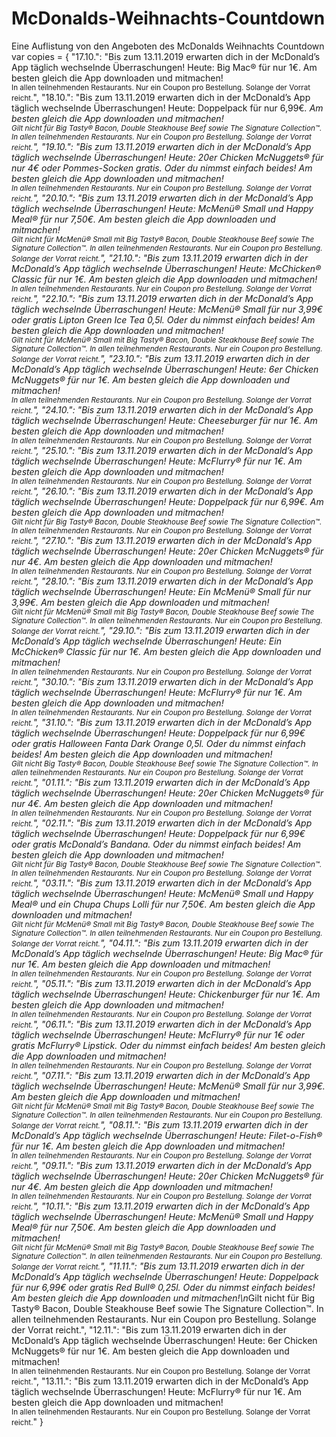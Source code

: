 # McDonalds-Weihnachts-Countdown
Eine Auflistung von den Angeboten des McDonalds Weihnachts Countdown
    var copies = {
        "17.10.": "Bis zum 13.11.2019 erwarten dich in der McDonald’s App täglich wechselnde Überraschungen! Heute: Big Mac® für nur 1€. Am besten gleich die App downloaden und mitmachen!<br><small class='footnote'>In allen teilnehmenden Restaurants. Nur ein Coupon pro Bestellung. Solange der Vorrat reicht.</small>",
        "18.10.": "Bis zum 13.11.2019 erwarten dich in der McDonald’s App täglich wechselnde Überraschungen! Heute: Doppelpack für nur 6,99€*. Am besten gleich die App downloaden und mitmachen!<br><small class='footnote'>*Gilt nicht für Big Tasty® Bacon, Double Steakhouse Beef sowie The Signature Collection™. In allen teilnehmenden Restaurants. Nur ein Coupon pro Bestellung. Solange der Vorrat reicht.</small>",
        "19.10.": "Bis zum 13.11.2019 erwarten dich in der McDonald’s App täglich wechselnde Überraschungen! Heute: 20er Chicken McNuggets® für nur 4€ oder Pommes-Socken gratis. Oder du nimmst einfach beides! Am besten gleich die App downloaden und mitmachen!<br><small class='footnote'>In allen teilnehmenden Restaurants. Nur ein Coupon pro Bestellung. Solange der Vorrat reicht.</small>",
        "20.10.": "Bis zum 13.11.2019 erwarten dich in der McDonald’s App täglich wechselnde Überraschungen! Heute: McMenü® Small und Happy Meal® für nur 7,50€*. Am besten gleich die App downloaden und mitmachen!<br><small class='footnote'>*Gilt nicht für McMenü® Small mit Big Tasty® Bacon, Double Steakhouse Beef sowie The Signature Collection™. In allen teilnehmenden Restaurants. Nur ein Coupon pro Bestellung. Solange der Vorrat reicht.</small>",
        "21.10.": "Bis zum 13.11.2019 erwarten dich in der McDonald’s App täglich wechselnde Überraschungen! Heute: McChicken® Classic für nur 1€. Am besten gleich die App downloaden und mitmachen!<br><small class='footnote'>In allen teilnehmenden Restaurants. Nur ein Coupon pro Bestellung. Solange der Vorrat reicht.</small>",
        "22.10.": "Bis zum 13.11.2019 erwarten dich in der McDonald’s App täglich wechselnde Überraschungen! Heute: McMenü® Small für nur 3,99€* oder gratis Lipton Green Ice Tea 0,5l. Oder du nimmst einfach beides! Am besten gleich die App downloaden und mitmachen!<br><small class='footnote'>*Gilt nicht für McMenü® Small mit Big Tasty® Bacon, Double Steakhouse Beef sowie The Signature Collection™. In allen teilnehmenden Restaurants. Nur ein Coupon pro Bestellung. Solange der Vorrat reicht.</small>",
        "23.10.": "Bis zum 13.11.2019 erwarten dich in der McDonald’s App täglich wechselnde Überraschungen! Heute: 6er Chicken McNuggets® für nur 1€. Am besten gleich die App downloaden und mitmachen!<br><small class='footnote'>In allen teilnehmenden Restaurants. Nur ein Coupon pro Bestellung. Solange der Vorrat reicht.</small>",
        "24.10.": "Bis zum 13.11.2019 erwarten dich in der McDonald’s App täglich wechselnde Überraschungen! Heute: Cheeseburger für nur 1€. Am besten gleich die App downloaden und mitmachen!<br><small class='footnote'>In allen teilnehmenden Restaurants. Nur ein Coupon pro Bestellung. Solange der Vorrat reicht.</small>",
        "25.10.": "Bis zum 13.11.2019 erwarten dich in der McDonald’s App täglich wechselnde Überraschungen! Heute: McFlurry® für nur 1€. Am besten gleich die App downloaden und mitmachen!<br><small class='footnote'>In allen teilnehmenden Restaurants. Nur ein Coupon pro Bestellung. Solange der Vorrat reicht.</small>",
        "26.10.": "Bis zum 13.11.2019 erwarten dich in der McDonald’s App täglich wechselnde Überraschungen! Heute: Doppelpack für nur 6,99€*. Am besten gleich die App downloaden und mitmachen!<br><small class='footnote'>*Gilt nicht für Big Tasty® Bacon, Double Steakhouse Beef sowie The Signature Collection™. In allen teilnehmenden Restaurants. Nur ein Coupon pro Bestellung. Solange der Vorrat reicht.</small>",
        "27.10.": "Bis zum 13.11.2019 erwarten dich in der McDonald’s App täglich wechselnde Überraschungen! Heute: 20er Chicken McNuggets® für nur 4€. Am besten gleich die App downloaden und mitmachen!<br><small class='footnote'>In allen teilnehmenden Restaurants. Nur ein Coupon pro Bestellung. Solange der Vorrat reicht.</small>",
        "28.10.": "Bis zum 13.11.2019 erwarten dich in der McDonald’s App täglich wechselnde Überraschungen! Heute: Ein McMenü® Small für nur 3,99€*. Am besten gleich die App downloaden und mitmachen!<br><small class='footnote'>*Gilt nicht für McMenü® Small mit Big Tasty® Bacon, Double Steakhouse Beef sowie The Signature Collection™. In allen teilnehmenden Restaurants. Nur ein Coupon pro Bestellung. Solange der Vorrat reicht.</small>",
        "29.10.": "Bis zum 13.11.2019 erwarten dich in der McDonald’s App täglich wechselnde Überraschungen! Heute: Ein McChicken® Classic für nur 1€. Am besten gleich die App downloaden und mitmachen!<br><small class='footnote'>In allen teilnehmenden Restaurants. Nur ein Coupon pro Bestellung. Solange der Vorrat reicht.</small>",
        "30.10.": "Bis zum 13.11.2019 erwarten dich in der McDonald’s App täglich wechselnde Überraschungen! Heute: McFlurry® für nur 1€. Am besten gleich die App downloaden und mitmachen!<br><small class='footnote'>In allen teilnehmenden Restaurants. Nur ein Coupon pro Bestellung. Solange der Vorrat reicht.</small>",
        "31.10.": "Bis zum 13.11.2019 erwarten dich in der McDonald’s App täglich wechselnde Überraschungen! Heute: Doppelpack für nur 6,99€* oder gratis Halloween Fanta Dark Orange 0,5l. Oder du nimmst einfach beides! Am besten gleich die App downloaden und mitmachen!<br><small class='footnote'>*Gilt nicht Big Tasty® Bacon, Double Steakhouse Beef sowie The Signature Collection™. In allen teilnehmenden Restaurants. Nur ein Coupon pro Bestellung. Solange der Vorrat reicht.</small>",
        "01.11.": "Bis zum 13.11.2019 erwarten dich in der McDonald’s App täglich wechselnde Überraschungen! Heute: 20er Chicken McNuggets® für nur 4€. Am besten gleich die App downloaden und mitmachen!<br><small class='footnote'>In allen teilnehmenden Restaurants. Nur ein Coupon pro Bestellung. Solange der Vorrat reicht.</small>",
        "02.11.": "Bis zum 13.11.2019 erwarten dich in der McDonald’s App täglich wechselnde Überraschungen! Heute: Doppelpack für nur 6,99€* oder gratis McDonald’s Bandana. Oder du nimmst einfach beides! Am besten gleich die App downloaden und mitmachen!<br><small class='footnote'>*Gilt nicht für Big Tasty® Bacon, Double Steakhouse Beef sowie The Signature Collection™. In allen teilnehmenden Restaurants. Nur ein Coupon pro Bestellung. Solange der Vorrat reicht.</small>",
        "03.11.": "Bis zum 13.11.2019 erwarten dich in der McDonald’s App täglich wechselnde Überraschungen! Heute: McMenü® Small und Happy Meal® und ein Chupa Chups Lolli für nur 7,50€*. Am besten gleich die App downloaden und mitmachen!<br><small class='footnote'>*Gilt nicht für McMenü® Small mit Big Tasty® Bacon, Double Steakhouse Beef sowie The Signature Collection™. In allen teilnehmenden Restaurants. Nur ein Coupon pro Bestellung. Solange der Vorrat reicht.</small>",
        "04.11.": "Bis zum 13.11.2019 erwarten dich in der McDonald’s App täglich wechselnde Überraschungen! Heute: Big Mac® für nur 1€. Am besten gleich die App downloaden und mitmachen!<br><small class='footnote'>In allen teilnehmenden Restaurants. Nur ein Coupon pro Bestellung. Solange der Vorrat reicht.</small>",
        "05.11.": "Bis zum 13.11.2019 erwarten dich in der McDonald’s App täglich wechselnde Überraschungen! Heute: Chickenburger für nur 1€. Am besten gleich die App downloaden und mitmachen!<br><small class='footnote'>In allen teilnehmenden Restaurants. Nur ein Coupon pro Bestellung. Solange der Vorrat reicht.</small>",
        "06.11.": "Bis zum 13.11.2019 erwarten dich in der McDonald’s App täglich wechselnde Überraschungen! Heute: McFlurry® für nur 1€ oder gratis McFlurry® Lipstick. Oder du nimmst einfach beides! Am besten gleich die App downloaden und mitmachen!<br><small class='footnote'>In allen teilnehmenden Restaurants. Nur ein Coupon pro Bestellung. Solange der Vorrat reicht.</small>",
        "07.11.": "Bis zum 13.11.2019 erwarten dich in der McDonald’s App täglich wechselnde Überraschungen! Heute: McMenü® Small für nur 3,99€*. Am besten gleich die App downloaden und mitmachen!<br><small class='footnote'>*Gilt nicht für McMenü® Small mit Big Tasty® Bacon, Double Steakhouse Beef sowie The Signature Collection™. In allen teilnehmenden Restaurants. Nur ein Coupon pro Bestellung. Solange der Vorrat reicht.</small>",
        "08.11.": "Bis zum 13.11.2019 erwarten dich in der McDonald’s App täglich wechselnde Überraschungen! Heute: Filet-o-Fish® für nur 1€. Am besten gleich die App downloaden und mitmachen!<br><small class='footnote'>In allen teilnehmenden Restaurants. Nur ein Coupon pro Bestellung. Solange der Vorrat reicht.</small>",
        "09.11.": "Bis zum 13.11.2019 erwarten dich in der McDonald’s App täglich wechselnde Überraschungen! Heute: 20er Chicken McNuggets® für nur 4€. Am besten gleich die App downloaden und mitmachen!<br><small class='footnote'>In allen teilnehmenden Restaurants. Nur ein Coupon pro Bestellung. Solange der Vorrat reicht.</small>",
        "10.11.": "Bis zum 13.11.2019 erwarten dich in der McDonald’s App täglich wechselnde Überraschungen! Heute: McMenü® Small und Happy Meal® für nur 7,50€*. Am besten gleich die App downloaden und mitmachen!<br><small class='footnote'>*Gilt nicht für McMenü® Small mit Big Tasty® Bacon, Double Steakhouse Beef sowie The Signature Collection™. In allen teilnehmenden Restaurants. Nur ein Coupon pro Bestellung. Solange der Vorrat reicht.</small>",
        "11.11.": "Bis zum 13.11.2019 erwarten dich in der McDonald’s App täglich wechselnde Überraschungen! Heute: Doppelpack für nur 6,99€* oder gratis Red Bull® 0,25l. Oder du nimmst einfach beides! Am besten gleich die App downloaden und mitmachen!\n*Gilt nicht für Big Tasty® Bacon, Double Steakhouse Beef sowie The Signature Collection™. In allen teilnehmenden Restaurants. Nur ein Coupon pro Bestellung. Solange der Vorrat reicht.</small>",
        "12.11.": "Bis zum 13.11.2019 erwarten dich in der McDonald’s App täglich wechselnde Überraschungen! Heute: 6er Chicken McNuggets® für nur 1€. Am besten gleich die App downloaden und mitmachen!<br><small class='footnote'>In allen teilnehmenden Restaurants. Nur ein Coupon pro Bestellung. Solange der Vorrat reicht.</small>",
        "13.11.": "Bis zum 13.11.2019 erwarten dich in der McDonald’s App täglich wechselnde Überraschungen! Heute: McFlurry® für nur 1€. Am besten gleich die App downloaden und mitmachen!<br><small class='footnote'>In allen teilnehmenden Restaurants. Nur ein Coupon pro Bestellung. Solange der Vorrat reicht.</small>"
    }
